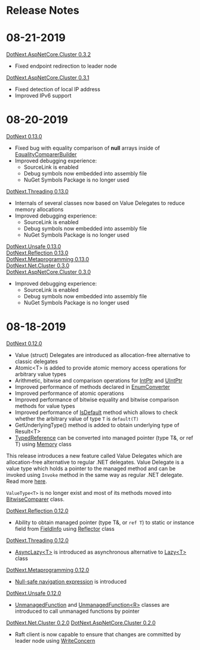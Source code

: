 Release Notes
====
# 08-21-2019
<a href="https://www.nuget.org/packages/dotnext.aspnetcore.cluster/0.3.2">DotNext.AspNetCore.Cluster 0.3.2</a>
* Fixed endpoint redirection to leader node

<a href="https://www.nuget.org/packages/dotnext.aspnetcore.cluster/0.3.1">DotNext.AspNetCore.Cluster 0.3.1</a>
* Fixed detection of local IP address
* Improved IPv6 support

# 08-20-2019

<a href="https://www.nuget.org/packages/dotnext/0.13.0">DotNext 0.13.0</a>
* Fixed bug with equality comparison of **null** arrays inside of [EqualityComparerBuilder](https://sakno.github.io/dotNext/api/DotNext.EqualityComparerBuilder-1.html)
* Improved debugging experience:
	* SourceLink is enabled
	* Debug symbols now embedded into assembly file
	* NuGet Symbols Package is no longer used

<a href="https://www.nuget.org/packages/dotnext.threading/0.13.0">DotNext.Threading 0.13.0</a>
* Internals of several classes now based on Value Delegates to reduce memory allocations
* Improved debugging experience:
	* SourceLink is enabled
	* Debug symbols now embedded into assembly file
	* NuGet Symbols Package is no longer used

<a href="https://www.nuget.org/packages/dotnext.unsafe/0.13.0">DotNext.Unsafe 0.13.0</a><br/>
<a href="https://www.nuget.org/packages/dotnext.reflection/0.13.0">DotNext.Reflection 0.13.0</a><br/>
<a href="https://www.nuget.org/packages/dotnext.metaprogramming/0.13.0">DotNext.Metaprogramming 0.13.0</a><br/>
<a href="https://www.nuget.org/packages/dotnext.net.cluster/0.3.0">DotNext.Net.Cluster 0.3.0</a><br/>
<a href="https://www.nuget.org/packages/dotnext.aspnetcore.cluster/0.3.0">DotNext.AspNetCore.Cluster 0.3.0</a>
* Improved debugging experience:
	* SourceLink is enabled
	* Debug symbols now embedded into assembly file
	* NuGet Symbols Package is no longer used

# 08-18-2019
<a href="https://www.nuget.org/packages/dotnext/0.12.0">DotNext 0.12.0</a>
* Value (struct) Delegates are introduced as allocation-free alternative to classic delegates
* Atomic&lt;T&gt; is added to provide atomic memory access operations for arbitrary value types
* Arithmetic, bitwise and comparison operations for [IntPtr](https://docs.microsoft.com/en-us/dotnet/api/system.intptr) and [UIntPtr](https://docs.microsoft.com/en-us/dotnet/api/system.uintptr)
* Improved performance of methods declared in [EnumConverter](https://sakno.github.io/dotNext/api/DotNext.EnumConverter.html)
* Improved performance of atomic operations
* Improved performance of bitwise equality and bitwise comparison methods for value types
* Improved performance of [IsDefault](https://sakno.github.io/dotNext/api/DotNext.Runtime.Intrinsics.html#DotNext_Runtime_Intrinsics_IsDefault__1_) method which allows to check whether the arbitrary value of type `T` is `default(T)`
* GetUnderlyingType() method is added to obtain underlying type of Result&lt;T&gt;
* [TypedReference](https://docs.microsoft.com/en-us/dotnet/api/system.typedreference) can be converted into managed pointer (type T&amp;, or ref T) using [Memory](https://sakno.github.io/dotNext/api/DotNext.Runtime.InteropServices.Memory.html) class

This release introduces a new feature called Value Delegates which are allocation-free alternative to regular .NET delegates. Value Delegate is a value type which holds a pointer to the managed method and can be invoked using `Invoke` method in the same way as regular .NET delegate. Read more [here](https://sakno.github.io/dotNext/features/core/valued.html).

`ValueType<T>` is no longer exist and most of its methods moved into [BitwiseComparer](https://sakno.github.io/dotNext/api/DotNext.BitwiseComparer-1.html) class.

<a href="https://www.nuget.org/packages/dotnext.reflection/0.12.0">DotNext.Reflection 0.12.0</a>
* Ability to obtain managed pointer (type T&amp;, or `ref T`) to static or instance field from [FieldInfo](https://docs.microsoft.com/en-us/dotnet/api/system.reflection.fieldinfo) using [Reflector](https://sakno.github.io/dotNext/api/DotNext.Reflection.Reflector.html) class

<a href="https://www.nuget.org/packages/dotnext.threading/0.12.0">DotNext.Threading 0.12.0</a>
* [AsyncLazy&lt;T&gt;](https://sakno.github.io/dotNext/api/DotNext.Threading.AsyncLazy-1.html) is introduced as asynchronous alternative to [Lazy&lt;T&gt;](https://docs.microsoft.com/en-us/dotnet/api/system.lazy-1) class

<a href="https://www.nuget.org/packages/dotnext.metaprogramming/0.12.0">DotNext.Metaprogramming 0.12.0</a>
* [Null-safe navigation expression](https://sakno.github.io/dotNext/api/DotNext.Linq.Expressions.NullSafetyExpression.html) is introduced

<a href="https://www.nuget.org/packages/dotnext.unsafe/0.12.0">DotNext.Unsafe 0.12.0</a>
* [UnmanagedFunction](https://sakno.github.io/dotNext/api/DotNext.Runtime.InteropServices.UnmanagedFunction.html) and [UnmanagedFunction&lt;R&gt;](https://sakno.github.io/dotNext/api/DotNext.Runtime.InteropServices.UnmanagedFunction-1.html) classes are introduced to call unmanaged functions by pointer

<a href="https://www.nuget.org/packages/dotnext.net.cluster/0.12.0">DotNext.Net.Cluster 0.2.0</a>
<a href="https://www.nuget.org/packages/dotnext.aspnetcore.cluster/0.12.0">DotNext.AspNetCore.Cluster 0.2.0</a>
* Raft client is now capable to ensure that changes are committed by leader node using [WriteConcern](https://sakno.github.io/dotNext/api/DotNext.Net.Cluster.Replication.WriteConcern.html)


